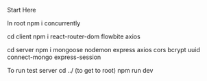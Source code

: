 Start Here 

In root 
npm i concurrently

cd client
npm i react-router-dom flowbite axios

cd server 
npm i mongoose nodemon express axios cors bcrypt uuid connect-mongo express-session

To run test server
cd ../ (to get to root)
npm run dev

